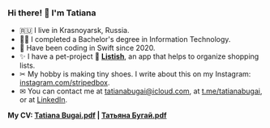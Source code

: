 ### Hi there! 👋 I'm Tatiana 

- 🇷🇺 I live in Krasnoyarsk, Russia. 
- 👩‍🎓 I completed a Bachelor's degree in Information Technology. 
- 📱 Have been coding in Swift since 2020.
- ✨ I have a pet-project 🛒 **[Listish](https://github.com/tatianabugai/Listish)**, an app that helps to organize shopping lists.
- ✂ My hobby is making tiny shoes. I write about this on my Instagram: [instagram.com/stripedbox](https://instagram.com/stripedbox).
- ✉ You can contact me at tatianabugai@icloud.com, at [t.me/tatianabugai](http://t.me/tatianabugai), or at [LinkedIn](https://www.linkedin.com/in/tatiana-bugai/).

**My CV: [Tatiana Bugai.pdf](https://www.notion.so/CV-Tatiana-Bugai-iOS-Developer-9278ef35980e4811b79152653610d0e4) | [Татьяна Бугай.pdf](https://torch-justice-61a.notion.site/iOS-Developer-d0eea3199e774c838b8f5961cce30881)**
